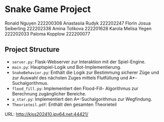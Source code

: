 # Snake Game Project
Ronald Nguyen 222200308
Anastasiia Rudyk 222202247
Florin Josua Seiberling 222202338
Amina Tolikova 222201628
Karola Melisa Yegen 222202033
Paloma Kopplow 222200077
## Project Structure

- `server.py`: Flask-Webserver zur Interaktion mit der Spiel-Engine.
- `main.py`: Hauptspiel-Logik und Bot-Implementierung.
- `SnakeBehavior.py`: Enthält die Logik zur Bestimmung sicherer Züge und zur Auswahl des nächsten Zuges mittels Flutfüllung und A*-Suchalgorithmus.
- `flood_fill.py`: Implementiert den Flood-Fill- Algorithmus zur Berechnung zugänglicher Bereiche.
- `a_star.py`: Implementiert den A*-Suchalgorithmus zur Wegfindung.
- `Theorieteil.pdf`: Enthält den gesamten Theorieteil

URL: http://kiss202410.ipv64.net:44421/
